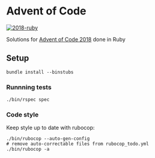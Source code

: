 # Advent of Code

[![2018-ruby](https://github.com/invalidusrname/adventofcode/actions/workflows/2018-ruby.yaml/badge.svg)](https://github.com/invalidusrname/adventofcode/actions/workflows/2018-ruby.yaml)

Solutions for [Advent of Code 2018](https://adventofcode.com/2018) done in Ruby

## Setup

    bundle install --binstubs

### Runnning tests

    ./bin/rspec spec

### Code style

Keep style up to date with rubocop:

    ./bin/rubocop --auto-gen-config
    # remove auto-correctable files from rubocop_todo.yml
    ./bin/rubocop -a
